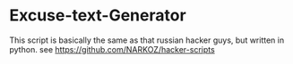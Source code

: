 # Excuse-text-Generator
 This script is basically the same as that russian hacker guys, but written in python. see https://github.com/NARKOZ/hacker-scripts
